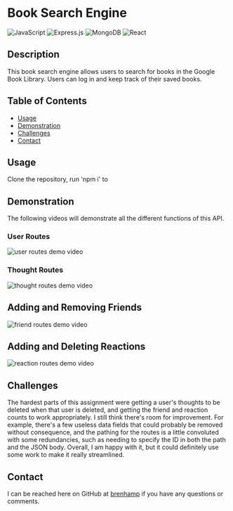 # Book Search Engine

![JavaScript](https://img.shields.io/badge/JavaScript-323330?style=for-the-badge&logo=javascript&logoColor=F7DF1E)
![Express.js](https://img.shields.io/badge/Express.js-404D59?style=for-the-badge)
![MongoDB](https://img.shields.io/badge/MongoDB-4EA94B?style=for-the-badge&logo=mongodb&logoColor=white)
![React](https://img.shields.io/badge/React-20232A?style=for-the-badge&logo=react&logoColor=61DAFB)

## Description

This book search engine allows users to search for books in the Google Book Library. Users can log in and keep track of their saved books.

## Table of Contents

- [Usage](#usage)
- [Demonstration](#demonstration)
- [Challenges](#challenges)
- [Contact](#contact)


## Usage

Clone the repository, run 'npm i' to 

## Demonstration

The following videos will demonstrate all the different functions of this API.

### User Routes

![user routes demo video](./assets/api-user-routes.gif)

### Thought Routes

![thought routes demo video](./assets/api-thought-routes.gif)

## Adding and Removing Friends

![friend routes demo video](./assets/api-friends-routes.gif)

## Adding and Deleting Reactions

![reaction routes demo video](./assets/api-reactions-routes.gif)

## Challenges

The hardest parts of this assignment were getting a user's thoughts to be deleted when that user is deleted, and getting the friend and reaction counts to work appropriately. I still think there's room for improvement. For example, there's a few useless data fields that could probably be removed without consequence, and the pathing for the routes is a little convoluted with some redundancies, such as needing to specify the ID in both the path and the JSON body. Overall, I am happy with it, but it could definitely use some work to make it really streamlined.

## Contact

I can be reached here on GitHub at [brenhamp](https://github.com/brenhamp) if you have any questions or comments.
